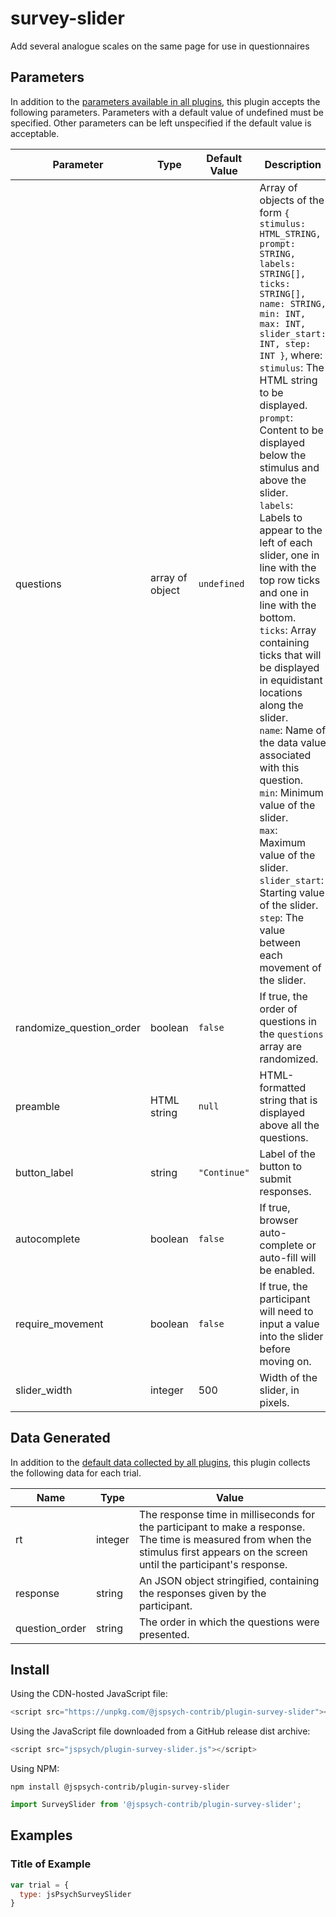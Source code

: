 # survey-slider

Add several analogue scales on the same page for use in questionnaires

## Parameters

In addition to the [parameters available in all plugins](https://www.jspsych.org/latest/overview/plugins/#parameters-available-in-all-plugins), this plugin accepts the following parameters. Parameters with a default value of undefined must be specified. Other parameters can be left unspecified if the default value is acceptable.

| Parameter           | Type             | Default Value      | Description                              |
| ------------------- | ---------------- | ------------------ | ---------------------------------------- |
| questions | array of object | `undefined` | Array of objects of the form `{ stimulus: HTML_STRING, prompt: STRING, labels: STRING[], ticks: STRING[], name: STRING, min: INT, max: INT, slider_start: INT, step: INT }`, where: <br> `stimulus`: The HTML string to be displayed. <br> `prompt`: Content to be displayed below the stimulus and above the slider. <br> `labels`: Labels to appear to the left of each slider, one in line with the top row ticks and one in line with the bottom. <br> `ticks`: Array containing ticks that will be displayed in equidistant locations along the slider. <br> `name`: Name of the data value associated with this question. <br> `min`: Minimum value of the slider. <br> `max`: Maximum value of the slider. <br> `slider_start`: Starting value of the slider. <br> `step`: The value between each movement of the slider. |
| randomize_question_order | boolean | `false` | If true, the order of questions in the `questions` array are randomized. |
| preamble | HTML string | `null` | HTML-formatted string that is displayed above all the questions. |
| button_label | string | `"Continue"` | Label of the button to submit responses. |
| autocomplete | boolean | `false` | If true, browser auto-complete or auto-fill will be enabled. |
| require_movement | boolean | `false` | If true, the participant will need to input a value into the slider before moving on. |
| slider_width | integer | 500 | Width of the slider, in pixels. |

## Data Generated

In addition to the [default data collected by all plugins](https://www.jspsych.org/latest/overview/plugins/#data-collected-by-all-plugins), this plugin collects the following data for each trial.

| Name      | Type    | Value                                    |
| --------- | ------- | ---------------------------------------- |
| rt        | integer | The response time in milliseconds for the participant to make a response. The time is measured from when the stimulus first appears on the screen until the participant's response. |
| response  | string  | An JSON object stringified, containing the responses given by the participant. |
| question_order | string | The order in which the questions were presented. |

## Install

Using the CDN-hosted JavaScript file:

```js
<script src="https://unpkg.com/@jspsych-contrib/plugin-survey-slider"></script>
```

Using the JavaScript file downloaded from a GitHub release dist archive:

```js
<script src="jspsych/plugin-survey-slider.js"></script>
```

Using NPM:

```
npm install @jspsych-contrib/plugin-survey-slider
```

```js
import SurveySlider from '@jspsych-contrib/plugin-survey-slider';
```

## Examples

### Title of Example

```javascript
var trial = {
  type: jsPsychSurveySlider
}
```